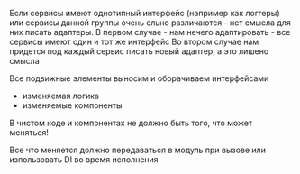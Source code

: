 Если сервисы имеют однотипный интерфейс (например как логгеры) или сервисы данной группы очень сльно различаются - нет смысла для них писать адаптеры.
В первом случае - нам нечего адаптировать - все сервисы имеют один и тот же интерфейс
Во втором случае нам придется под каждый сервис писать новый адаптер, а это лишено смысла

Все подвижные элементы выносим и оборачиваем интерфейсами

-   изменяемая логика
-   изменяемые компоненты

В чистом коде и компонентах не должно быть того, что может меняться!

Все что меняется должно передаваться в модуль при вызове или изпользовать DI во время исполнения
